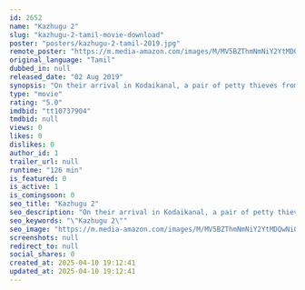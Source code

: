 ```yaml
---
id: 2652
name: "Kazhugu 2"
slug: "kazhugu-2-tamil-movie-download"
poster: "posters/kazhugu-2-tamil-2019.jpg"
remote_poster: "https://m.media-amazon.com/images/M/MV5BZThmNmNiY2YtMDQwNi00Y2YwLWEyMWQtNTc0YWJjYjA0ZDAzXkEyXkFqcGc@._V1_SX300.jpg"
original_language: "Tamil"
dubbed_in: null
released_date: "02 Aug 2019"
synopsis: "On their arrival in Kodaikanal, a pair of petty thieves from Theni are mistaken for wolf-hunters by the locals. They decide to make the best out of this misunderstanding, leading to some unexpected consequences."
type: "movie"
rating: "5.0"
imdbid: "tt10737904"
tmdbid: null
views: 0
likes: 0
dislikes: 0
author_id: 1
trailer_url: null
runtime: "126 min"
is_featured: 0
is_active: 1
is_comingsoon: 0
seo_title: "Kazhugu 2"
seo_description: "On their arrival in Kodaikanal, a pair of petty thieves from Theni are mistaken for wolf-hunters by the locals. They decide to make the best out of this misunderstanding, leading to some unexpected consequences."
seo_keywords: "\"Kazhugu 2\""
seo_image: "https://m.media-amazon.com/images/M/MV5BZThmNmNiY2YtMDQwNi00Y2YwLWEyMWQtNTc0YWJjYjA0ZDAzXkEyXkFqcGc@._V1_SX300.jpg"
screenshots: null
redirect_to: null
social_shares: 0
created_at: 2025-04-10 19:12:41
updated_at: 2025-04-10 19:12:41
---
```


